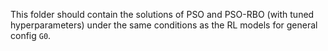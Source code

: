 This folder should contain the solutions of PSO and PSO-RBO (with tuned hyperparameters)
under the same conditions as the RL models for general config `G0`.